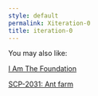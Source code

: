 ```yaml
---
style: default
permalink: Xiteration-0
title: iteration-0
---
```

You may also like:

[I Am The Foundation](http://scp-wiki.net/i-am-the-organisation)

[SCP-2031: Ant farm](http://scp-wiki.net/scp-2031)
